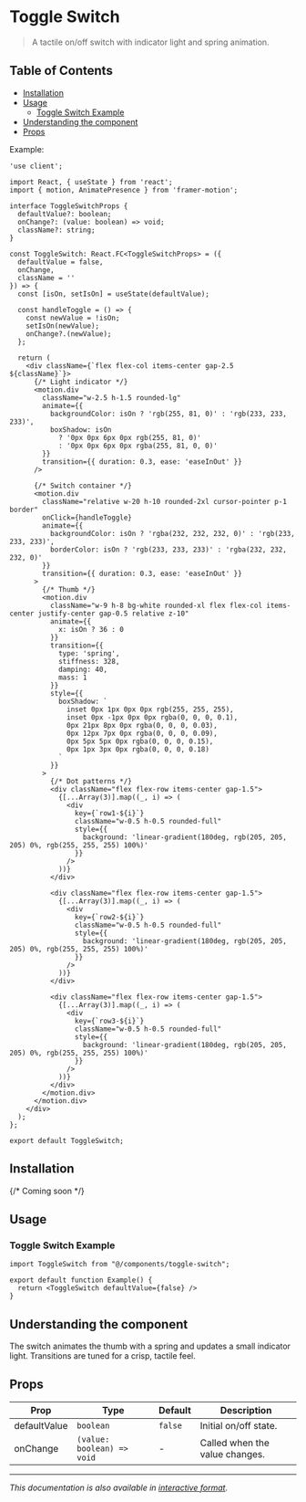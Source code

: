 # Toggle Switch

> A tactile on/off switch with indicator light and spring animation.

## Table of Contents

- [Installation](#installation)
- [Usage](#usage)
  - [Toggle Switch Example](#toggle-switch-example)
- [Understanding the component](#understanding-the-component)
- [Props](#props)

Example:

```tsx
'use client';

import React, { useState } from 'react';
import { motion, AnimatePresence } from 'framer-motion';

interface ToggleSwitchProps {
  defaultValue?: boolean;
  onChange?: (value: boolean) => void;
  className?: string;
}

const ToggleSwitch: React.FC<ToggleSwitchProps> = ({ 
  defaultValue = false, 
  onChange,
  className = ''
}) => {
  const [isOn, setIsOn] = useState(defaultValue);

  const handleToggle = () => {
    const newValue = !isOn;
    setIsOn(newValue);
    onChange?.(newValue);
  };

  return (
    <div className={`flex flex-col items-center gap-2.5 ${className}`}>
      {/* Light indicator */}
      <motion.div
        className="w-2.5 h-1.5 rounded-lg"
        animate={{
          backgroundColor: isOn ? 'rgb(255, 81, 0)' : 'rgb(233, 233, 233)',
          boxShadow: isOn 
            ? '0px 0px 6px 0px rgb(255, 81, 0)' 
            : '0px 0px 6px 0px rgba(255, 81, 0, 0)'
        }}
        transition={{ duration: 0.3, ease: 'easeInOut' }}
      />
      
      {/* Switch container */}
      <motion.div
        className="relative w-20 h-10 rounded-2xl cursor-pointer p-1 border"
        onClick={handleToggle}
        animate={{
          backgroundColor: isOn ? 'rgba(232, 232, 232, 0)' : 'rgb(233, 233, 233)',
          borderColor: isOn ? 'rgb(233, 233, 233)' : 'rgba(232, 232, 232, 0)'
        }}
        transition={{ duration: 0.3, ease: 'easeInOut' }}
      >
        {/* Thumb */}
        <motion.div
          className="w-9 h-8 bg-white rounded-xl flex flex-col items-center justify-center gap-0.5 relative z-10"
          animate={{
            x: isOn ? 36 : 0
          }}
          transition={{
            type: 'spring',
            stiffness: 328,
            damping: 40,
            mass: 1
          }}
          style={{
            boxShadow: `
              inset 0px 1px 0px 0px rgb(255, 255, 255), 
              inset 0px -1px 0px 0px rgba(0, 0, 0, 0.1), 
              0px 21px 8px 0px rgba(0, 0, 0, 0.03), 
              0px 12px 7px 0px rgba(0, 0, 0, 0.09), 
              0px 5px 5px 0px rgba(0, 0, 0, 0.15), 
              0px 1px 3px 0px rgba(0, 0, 0, 0.18)
            `
          }}
        >
          {/* Dot patterns */}
          <div className="flex flex-row items-center gap-1.5">
            {[...Array(3)].map((_, i) => (
              <div
                key={`row1-${i}`}
                className="w-0.5 h-0.5 rounded-full"
                style={{
                  background: 'linear-gradient(180deg, rgb(205, 205, 205) 0%, rgb(255, 255, 255) 100%)'
                }}
              />
            ))}
          </div>
          
          <div className="flex flex-row items-center gap-1.5">
            {[...Array(3)].map((_, i) => (
              <div
                key={`row2-${i}`}
                className="w-0.5 h-0.5 rounded-full"
                style={{
                  background: 'linear-gradient(180deg, rgb(205, 205, 205) 0%, rgb(255, 255, 255) 100%)'
                }}
              />
            ))}
          </div>
          
          <div className="flex flex-row items-center gap-1.5">
            {[...Array(3)].map((_, i) => (
              <div
                key={`row3-${i}`}
                className="w-0.5 h-0.5 rounded-full"
                style={{
                  background: 'linear-gradient(180deg, rgb(205, 205, 205) 0%, rgb(255, 255, 255) 100%)'
                }}
              />
            ))}
          </div>
        </motion.div>
      </motion.div>
    </div>
  );
};

export default ToggleSwitch;
```

## Installation

{/* Coming soon */}

## Usage

### Toggle Switch Example

```tsx
import ToggleSwitch from "@/components/toggle-switch";

export default function Example() {
  return <ToggleSwitch defaultValue={false} />
}
```

## Understanding the component

The switch animates the thumb with a spring and updates a small indicator light. Transitions are tuned for a crisp, tactile feel.

## Props

| Prop | Type | Default | Description |
|----------|----------|----------|----------|
| defaultValue | `boolean` | `false` | Initial on/off state. |
| onChange | `(value: boolean) => void` | - | Called when the value changes. |

---

*This documentation is also available in [interactive format](https://uwuui.com/docs/components/components/button/toggle-switch).*